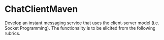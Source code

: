 # ChatClientMaven
 Develop an instant messaging service that uses the client-server model (i.e. Socket Programming). The functionality is to be elicited from the following rubrics.

